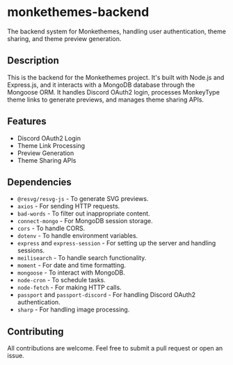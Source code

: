 # monkethemes-backend

The backend system for Monkethemes, handling user authentication, theme sharing, and theme preview generation.

## Description

This is the backend for the Monkethemes project. It's built with Node.js and Express.js, and it interacts with a MongoDB database through the Mongoose ORM. It handles Discord OAuth2 login, processes MonkeyType theme links to generate previews, and manages theme sharing APIs.

## Features

- Discord OAuth2 Login
- Theme Link Processing
- Preview Generation
- Theme Sharing APIs

## Dependencies

- `@resvg/resvg-js` - To generate SVG previews.
- `axios` - For sending HTTP requests.
- `bad-words` - To filter out inappropriate content.
- `connect-mongo` - For MongoDB session storage.
- `cors` - To handle CORS.
- `dotenv` - To handle environment variables.
- `express` and `express-session` - For setting up the server and handling sessions.
- `meilisearch` - To handle search functionality.
- `moment` - For date and time formatting.
- `mongoose` - To interact with MongoDB.
- `node-cron` - To schedule tasks.
- `node-fetch` - For making HTTP calls.
- `passport` and `passport-discord` - For handling Discord OAuth2 authentication.
- `sharp` - For handling image processing.

## Contributing

All contributions are welcome. Feel free to submit a pull request or open an issue.
